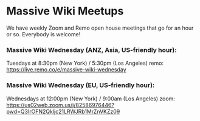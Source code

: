 # Massive Wiki Meetups

We have weekly Zoom and Remo open house meetings that go for an hour or so. Everybody is welcome!

### Massive Wiki Wednesday (ANZ, Asia, US-friendly hour):

Tuesdays at 8:30pm (New York) / 5:30pm (Los Angeles)
remo: <https://live.remo.co/e/massive-wiki-wednesday>

### Massive Wiki Wednesday (EU, US-friendly hour):

Wednesdays at 12:00pm (New York) / 9:00am (Los Angeles)
zoom: <https://us02web.zoom.us/j/82586976446?pwd=Q3IrOFN2Qkljc21LRWJRb1MrZnVKZz09>


